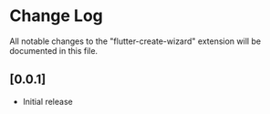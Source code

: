 # Change Log

All notable changes to the "flutter-create-wizard" extension will be documented in this file.

## [0.0.1]

- Initial release

